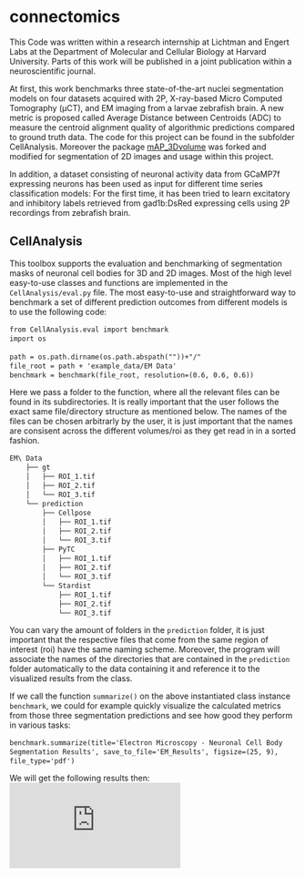 # connectomics

This Code was written within a research internship at Lichtman and Engert Labs at the Department of Molecular and Cellular Biology at Harvard University. 
Parts of this work will be published in a joint publication within a neuroscientific journal.

At first, this work benchmarks three state-of-the-art nuclei segmentation models on four datasets acquired with 2P, X-ray-based Micro Computed Tomography (μCT), and EM imaging from a larvae zebrafish brain. A new metric is proposed called Average Distance between Centroids (ADC) to measure the centroid alignment quality of algorithmic predictions compared to ground truth data.
The code for this project can be found in the subfolder CellAnalysis. Moreover the package [mAP_3Dvolume](https://github.com/ygCoconut/mAP_3Dvolume) was forked and modified for segmentation of 2D images and usage within this project.

In addition, a dataset consisting of neuronal activity data from GCaMP7f expressing neurons has been used as input for different time series classification models: For the first time, it has been tried to learn excitatory and inhibitory labels retrieved from gad1b:DsRed expressing cells using 2P recordings from zebrafish brain.

## CellAnalysis

This toolbox supports the evaluation and benchmarking of segmentation masks of neuronal cell bodies for 3D and 2D images. Most of the high level easy-to-use classes and functions are implemented in the ```CellAnalysis/eval.py``` file. 
The most easy-to-use and straightforward way to benchmark a set of different prediction outcomes from different models is to use the following code:
```
from CellAnalysis.eval import benchmark
import os

path = os.path.dirname(os.path.abspath(""))+"/"
file_root = path + 'example_data/EM Data'
benchmark = benchmark(file_root, resolution=(0.6, 0.6, 0.6))
```
Here we pass a folder to the function, where all the relevant files can be found in its subdirectories. It is really important that the user follows the exact same file/directory structure as mentioned below. The names of the files can be chosen arbitrarly by the user, it is just important that the names are consisent across the different volumes/roi as they get read in in a sorted fashion.
```
EM\ Data
    ├── gt
    │   ├── ROI_1.tif
    │   ├── ROI_2.tif
    │   └── ROI_3.tif
    └── prediction
        ├── Cellpose
        │   ├── ROI_1.tif
        │   ├── ROI_2.tif
        │   └── ROI_3.tif
        ├── PyTC
        │   ├── ROI_1.tif
        │   ├── ROI_2.tif
        │   └── ROI_3.tif
        └── Stardist
            ├── ROI_1.tif
            ├── ROI_2.tif
            └── ROI_3.tif
```
You can vary the amount of folders in the ```prediction``` folder, it is just important that the respective files that come from the same region of interest (roi) have the same naming scheme. Moreover, the program will associate the names of the directories that are contained in the ```prediction``` folder automatically to the data containing it and reference it to the visualized results from the class.

If we call the function ```summarize()``` on the above instantiated class instance ```benchmark```, we could for example quickly visualize the calculated metrics from those three segmentation predictions and see how good they perform in various tasks:
```
benchmark.summarize(title='Electron Microscopy - Neuronal Cell Body Segmentation Results', save_to_file='EM_Results', figsize=(25, 9), file_type='pdf')
```
We will get the following results then:
![Summary of EM Segmentation Evaluation](https://github.com/paulttt/connectomics/blob/main/examples/plots/EM_Results.pdf)

